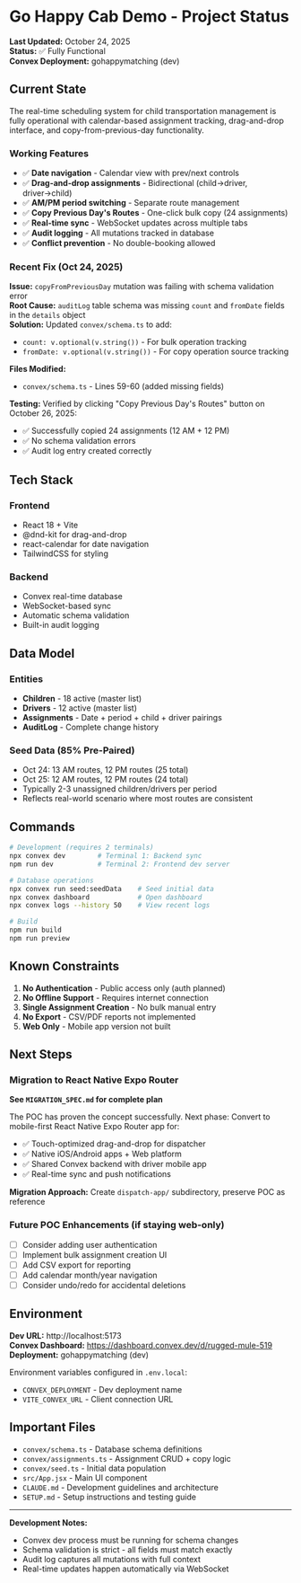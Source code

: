 # Go Happy Cab Demo - Project Status

**Last Updated:** October 24, 2025  
**Status:** ✅ Fully Functional  
**Convex Deployment:** gohappymatching (dev)

## Current State

The real-time scheduling system for child transportation management is fully operational with calendar-based assignment tracking, drag-and-drop interface, and copy-from-previous-day functionality.

### Working Features
- ✅ **Date navigation** - Calendar view with prev/next controls
- ✅ **Drag-and-drop assignments** - Bidirectional (child→driver, driver→child)
- ✅ **AM/PM period switching** - Separate route management
- ✅ **Copy Previous Day's Routes** - One-click bulk copy (24 assignments)
- ✅ **Real-time sync** - WebSocket updates across multiple tabs
- ✅ **Audit logging** - All mutations tracked in database
- ✅ **Conflict prevention** - No double-booking allowed

### Recent Fix (Oct 24, 2025)
**Issue:** `copyFromPreviousDay` mutation was failing with schema validation error  
**Root Cause:** `auditLog` table schema was missing `count` and `fromDate` fields in the `details` object  
**Solution:** Updated `convex/schema.ts` to add:
- `count: v.optional(v.string())` - For bulk operation tracking
- `fromDate: v.optional(v.string())` - For copy operation source tracking

**Files Modified:**
- `convex/schema.ts` - Lines 59-60 (added missing fields)

**Testing:** Verified by clicking "Copy Previous Day's Routes" button on October 26, 2025:
- ✅ Successfully copied 24 assignments (12 AM + 12 PM)
- ✅ No schema validation errors
- ✅ Audit log entry created correctly

## Tech Stack

### Frontend
- React 18 + Vite
- @dnd-kit for drag-and-drop
- react-calendar for date navigation
- TailwindCSS for styling

### Backend
- Convex real-time database
- WebSocket-based sync
- Automatic schema validation
- Built-in audit logging

## Data Model

### Entities
- **Children** - 18 active (master list)
- **Drivers** - 12 active (master list)
- **Assignments** - Date + period + child + driver pairings
- **AuditLog** - Complete change history

### Seed Data (85% Pre-Paired)
- Oct 24: 13 AM routes, 12 PM routes (25 total)
- Oct 25: 12 AM routes, 12 PM routes (24 total)
- Typically 2-3 unassigned children/drivers per period
- Reflects real-world scenario where most routes are consistent

## Commands

```bash
# Development (requires 2 terminals)
npx convex dev        # Terminal 1: Backend sync
npm run dev           # Terminal 2: Frontend dev server

# Database operations
npx convex run seed:seedData    # Seed initial data
npx convex dashboard            # Open dashboard
npx convex logs --history 50    # View recent logs

# Build
npm run build
npm run preview
```

## Known Constraints

1. **No Authentication** - Public access only (auth planned)
2. **No Offline Support** - Requires internet connection
3. **Single Assignment Creation** - No bulk manual entry
4. **No Export** - CSV/PDF reports not implemented
5. **Web Only** - Mobile app version not built

## Next Steps

### Migration to React Native Expo Router
**See `MIGRATION_SPEC.md` for complete plan**

The POC has proven the concept successfully. Next phase: Convert to mobile-first React Native Expo Router app for:
- ✅ Touch-optimized drag-and-drop for dispatcher
- ✅ Native iOS/Android apps + Web platform
- ✅ Shared Convex backend with driver mobile app
- ✅ Real-time sync and push notifications

**Migration Approach:** Create `dispatch-app/` subdirectory, preserve POC as reference

### Future POC Enhancements (if staying web-only)
- [ ] Consider adding user authentication
- [ ] Implement bulk assignment creation UI
- [ ] Add CSV export for reporting
- [ ] Add calendar month/year navigation
- [ ] Consider undo/redo for accidental deletions

## Environment

**Dev URL:** http://localhost:5173  
**Convex Dashboard:** https://dashboard.convex.dev/d/rugged-mule-519  
**Deployment:** gohappymatching (dev)

Environment variables configured in `.env.local`:
- `CONVEX_DEPLOYMENT` - Dev deployment name
- `VITE_CONVEX_URL` - Client connection URL

## Important Files

- `convex/schema.ts` - Database schema definitions
- `convex/assignments.ts` - Assignment CRUD + copy logic
- `convex/seed.ts` - Initial data population
- `src/App.jsx` - Main UI component
- `CLAUDE.md` - Development guidelines and architecture
- `SETUP.md` - Setup instructions and testing guide

---

**Development Notes:**
- Convex dev process must be running for schema changes
- Schema validation is strict - all fields must match exactly
- Audit log captures all mutations with full context
- Real-time updates happen automatically via WebSocket

